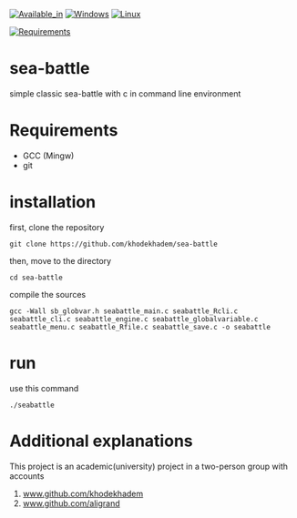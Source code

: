 
[![Available_in](https://img.shields.io/badge/-Available%20in-555)]()
[![Windows](https://img.shields.io/badge/-WINDOWS-blue)](https://www.microsoft.com/en-us/windows)
[![Linux](https://img.shields.io/badge/-LINUX-blue)]()



[![Requirements](https://img.shields.io/badge/Requirements-gcc%20%2F%20git-blue)]()



# sea-battle
simple classic sea-battle with c in command line environment

# Requirements
* GCC (Mingw)
* git

# installation
first, clone the repository

    git clone https://github.com/khodekhadem/sea-battle

then, move to the directory

    cd sea-battle

compile the sources

    gcc -Wall sb_globvar.h seabattle_main.c seabattle_Rcli.c seabattle_cli.c seabattle_engine.c seabattle_globalvariable.c seabattle_menu.c seabattle_Rfile.c seabattle_save.c -o seabattle

# run
use this command

    ./seabattle

# Additional explanations
This project is an academic(university) project in a two-person group with accounts
1. www.github.com/khodekhadem
2. www.github.com/aligrand


